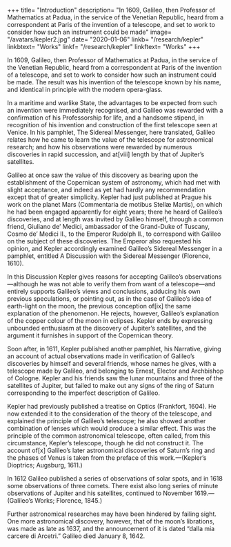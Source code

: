 +++
title=  "Introduction"
description=  "In 1609, Galileo, then Professor of Mathematics at Padua, in the service of the Venetian Republic, heard from a correspondent at Paris of the invention of a telescope, and set to work to consider how such an instrument could be made"
image=  "/avatars/kepler2.jpg"
date=  "2020-01-06"
linkb=  "/research/kepler"
linkbtext=  "Works"
linkf=  "/research/kepler"
linkftext=  "Works"
+++ 


In 1609, Galileo, then Professor of Mathematics at Padua, in the service of the Venetian Republic, heard from a correspondent at Paris of the invention of a telescope, and set to work to consider how such an instrument could be made. The result was his invention of the telescope known by his name, and identical in principle with the modern opera-glass. 

In a maritime and warlike State, the advantages to be expected from such an invention were immediately recognised, and Galileo was rewarded with a confirmation of his Professorship for life, and a handsome stipend, in recognition of his invention and construction of the first telescope seen at Venice. In his pamphlet, The Sidereal Messenger, here translated, Galileo relates how he came to learn the value of the telescope for astronomical research; and how his observations were rewarded by numerous discoveries in rapid succession, and at[viii] length by that of Jupiter’s satellites. 

Galileo at once saw the value of this discovery as bearing upon the establishment of the Copernican system of astronomy, which had met with slight acceptance, and indeed as yet had hardly any recommendation except that of greater simplicity. Kepler had just published at Prague his work on the planet Mars (Commentaria de motibus Stellæ Martis), on which he had been engaged apparently for eight years; there he heard of Galileo’s discoveries, and at length was invited by Galileo himself, through a common friend, Giuliano de’ Medici, ambassador of the Grand-Duke of Tuscany, Cosmo de’ Medici II., to the Emperor Rudolph II., to correspond with Galileo on the subject of these discoveries. The Emperor also requested his opinion, and Kepler accordingly examined Galileo’s Sidereal Messenger in a pamphlet, entitled A Discussion with the Sidereal Messenger (Florence, 1610).

In this Discussion Kepler gives reasons for accepting Galileo’s observations—although he was not able to verify them from want of a telescope—and entirely supports Galileo’s views and conclusions, adducing his own previous speculations, or pointing out, as in the case of Galileo’s idea of earth-light on the moon, the previous conception of[ix] the same explanation of the phenomenon. He rejects, however, Galileo’s explanation of the copper colour of the moon in eclipses. Kepler ends by expressing unbounded enthusiasm at the discovery of Jupiter’s satellites, and the argument it furnishes in support of the Copernican theory.

Soon after, in 1611, Kepler published another pamphlet, his Narrative, giving an account of actual observations made in verification of Galileo’s discoveries by himself and several friends, whose names he gives, with a telescope made by Galileo, and belonging to Ernest, Elector and Archbishop of Cologne. Kepler and his friends saw the lunar mountains and three of the satellites of Jupiter, but failed to make out any signs of the ring of Saturn corresponding to the imperfect description of Galileo.

Kepler had previously published a treatise on Optics (Frankfort, 1604). He now extended it to the consideration of the theory of the telescope, and explained the principle of Galileo’s telescope; he also showed another combination of lenses which would produce a similar effect. This was the principle of the common astronomical telescope, often called, from this circumstance, Kepler’s telescope, though he did not construct it. The account of[x] Galileo’s later astronomical discoveries of Saturn’s ring and the phases of Venus is taken from the preface of this work.—(Kepler’s Dioptrics; Augsburg, 1611.)

In 1612 Galileo published a series of observations of solar spots, and in 1618 some observations of three comets. There exist also long series of minute observations of Jupiter and his satellites, continued to November 1619.—(Galileo’s Works; Florence, 1845.)

Further astronomical researches may have been hindered by failing sight. One more astronomical discovery, however, that of the moon’s librations, was made as late as 1637, and the announcement of it is dated “dalla mia carcere di Arcetri.” Galileo died January 8, 1642.
